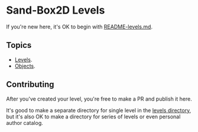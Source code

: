 # Sand-Box2D Levels
If you're new here, it's OK to begin with [README-levels.md](./README-levels.md).

## Topics
- [Levels](./README-levels.md).
- [Objects](./README-objects.md).

## Contributing
After you've created your level, you're free to make a PR and publish it here.

It's good to make a separate directory for single level in the [levels directory](../levels/),
but it's also OK to make a directory for series of levels or even personal author catalog.
